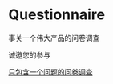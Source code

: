 # Questionnaire
事关一个伟大产品的问卷调查

诚邀您的参与

[只包含一个问题的问卷调查](https://www.wjx.top/m/22067579.aspx?from=singlemessage)
